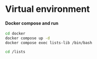 # Virtual environment
#### Docker compose and run

```sh
cd docker
docker compose up -d
docker compose exec lists-lib /bin/bash

cd /lists
```
